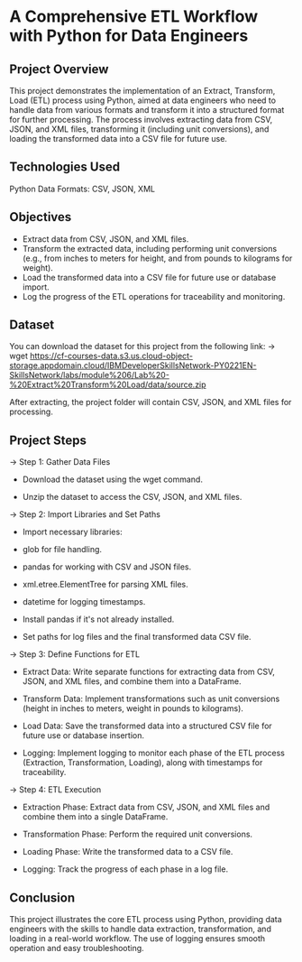 
# A Comprehensive ETL Workflow with Python for Data Engineers

## Project Overview
This project demonstrates the implementation of an Extract, Transform, Load (ETL) process using Python, aimed at data engineers who need to handle data from various formats and transform it into a structured format for further processing. The process involves extracting data from CSV, JSON, and XML files, transforming it (including unit conversions), and loading the transformed data into a CSV file for future use.

## Technologies Used
Python
Data Formats: CSV, JSON, XML

## Objectives
* Extract data from CSV, JSON, and XML files.
* Transform the extracted data, including performing unit conversions (e.g., from inches to meters for height, and from pounds to kilograms for weight).
* Load the transformed data into a CSV file for future use or database import.
* Log the progress of the ETL operations for traceability and monitoring.

## Dataset
You can download the dataset for this project from the following link:
-> wget https://cf-courses-data.s3.us.cloud-object-storage.appdomain.cloud/IBMDeveloperSkillsNetwork-PY0221EN-SkillsNetwork/labs/module%206/Lab%20-%20Extract%20Transform%20Load/data/source.zip

After extracting, the project folder will contain CSV, JSON, and XML files for processing.

## Project Steps
-> Step 1: Gather Data Files

* Download the dataset using the wget command.

* Unzip the dataset to access the CSV, JSON, and XML files.

-> Step 2: Import Libraries and Set Paths

* Import necessary libraries:

* glob for file handling.

* pandas for working with CSV and JSON files.

* xml.etree.ElementTree for parsing XML files.

* datetime for logging timestamps.

* Install pandas if it's not already installed.

* Set paths for log files and the final transformed data CSV file.

-> Step 3: Define Functions for ETL

* Extract Data: Write separate functions for extracting data from CSV, JSON, and XML files, and combine them into a DataFrame.

* Transform Data: Implement transformations such as unit conversions (height in inches to meters, weight in pounds to kilograms).

* Load Data: Save the transformed data into a structured CSV file for future use or database insertion.

* Logging: Implement logging to monitor each phase of the ETL process (Extraction, Transformation, Loading), along with timestamps for traceability.

-> Step 4: ETL Execution

* Extraction Phase: Extract data from CSV, JSON, and XML files and combine them into a single DataFrame.

* Transformation Phase: Perform the required unit conversions.

* Loading Phase: Write the transformed data to a CSV file.

* Logging: Track the progress of each phase in a log file.

## Conclusion
This project illustrates the core ETL process using Python, providing data engineers with the skills to handle data extraction, transformation, and loading in a real-world workflow. The use of logging ensures smooth operation and easy troubleshooting.

